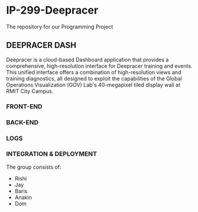 # IP-299-Deepracer
The repository for our Programming Project 

## DEEPRACER DASH 
Deepracer is a cloud-based Dashboard application that provides a comprehensive, high-resolution interface for Deepracer training and events. This unified interface offers a combination of high-resolution views and training diagnostics, all designed to exploit the capabilities of the Global Operations Visualization (GOV) Lab's 40-megapixel tiled display wall at RMIT City Campus.

### FRONT-END

### BACK-END

### LOGS


### INTEGRATION & DEPLOYMENT
The group consists of:
- Rishi
- Jay
- Baris
- Anakin
- Dom
